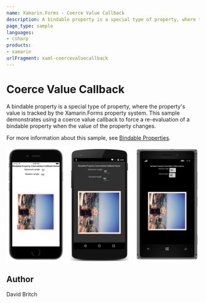 ```yaml
---
name: Xamarin.Forms - Coerce Value Callback
description: A bindable property is a special type of property, where the property's value is tracked by the Xamarin.Forms property system. This sample...
page_type: sample
languages:
- csharp
products:
- xamarin
urlFragment: xaml-coercevaluecallback
---
```

# Coerce Value Callback

A bindable property is a special type of property, where the property's value is tracked by the Xamarin.Forms property system. This sample demonstrates using a coerce value callback to force a re-evaluation of a bindable property when the value of the property changes.

For more information about this sample, see [Bindable Properties](https://developer.xamarin.com/guides/xamarin-forms/user-interface/xaml/bindable-properties/).

![Coerce Value Callback application screenshot](Screenshots/01All.png "Coerce Value Callback application screenshot")

## Author

David Britch
